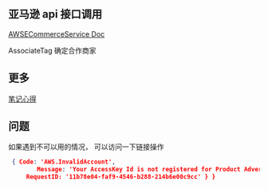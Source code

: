 ## 亚马逊 api 接口调用

[AWSECommerceService Doc](http://docs.aws.amazon.com/zh_cn/AWSECommerceService/latest/DG/CommonRequestParameters.html)


AssociateTag 确定合作商家


## 更多


[笔记心得](https://www.crifan.com/category/work_and_job/web/crawl_emulatelogin/amazon/)


## 问题

如果遇到不可以用的情况， 可以访问一下链接操作

```json
 { Code: 'AWS.InvalidAccount',
        Message: 'Your AccessKey Id is not registered for Product Advertising API. Please use the AccessKey Id obtained after registering at https://affiliate-program.amazon.com/gp/flex/advertising/api/sign-in.html.' },
     RequestID: '11b78e04-faf9-4546-b288-214b6e00c9cc' } }
```